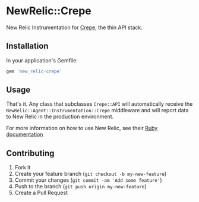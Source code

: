 # NewRelic::Crepe

New Relic Instrumentation for [Crepe][crepe], the thin API stack.

## Installation

In your application's Gemfile:

```ruby
gem 'new_relic-crepe'
```

## Usage

That's it. Any class that subclasses `Crepe::API` will automatically
receive the `NewRelic::Agent::Instrumentation::Crepe` middleware and
will report data to New Relic in the production environment.

For more information on how to use New Relic, see their
[Ruby documentation][new_relic]

## Contributing

1. Fork it
2. Create your feature branch (`git checkout -b my-new-feature`)
3. Commit your changes (`git commit -am 'Add some feature'`)
4. Push to the branch (`git push origin my-new-feature`)
5. Create a Pull Request

[crepe]: https://github.com/crepe/crepe
[new_relic]: http://docs.newrelic.com/docs/ruby/
